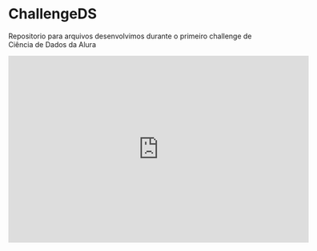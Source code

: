 # ChallengeDS
Repositorio para arquivos desenvolvimos durante o primeiro challenge de Ciência de Dados da Alura
<iframe title="challenge DS" width="600" height="373.5" src="https://app.powerbi.com/view?r=eyJrIjoiNGFjMWE5YjctODQ2NS00YmIxLWJlN2UtOWYzYjgwYmEyMmI1IiwidCI6IjQ5OWJkNjVjLTg5NTktNDYzNC04NWMyLTFhYWEwZmI4Y2Q1NSJ9&pageName=ReportSectionb7deadb478676b9b7004" frameborder="0" allowFullScreen="true"></iframe>
